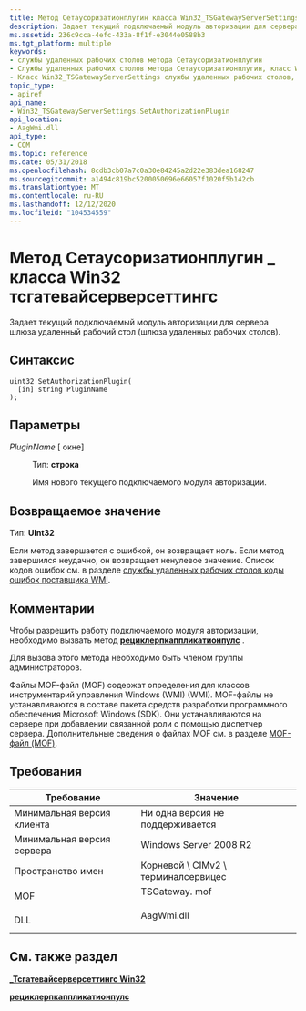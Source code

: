 ```yaml
---
title: Метод Сетаусоризатионплугин класса Win32_TSGatewayServerSettings
description: Задает текущий подключаемый модуль авторизации для сервера шлюза удаленный рабочий стол (шлюза удаленных рабочих столов).
ms.assetid: 236c9cca-4efc-433a-8f1f-e3044e0588b3
ms.tgt_platform: multiple
keywords:
- службы удаленных рабочих столов метода Сетаусоризатионплугин
- Службы удаленных рабочих столов метода Сетаусоризатионплугин, класс Win32_TSGatewayServerSettings
- Класс Win32_TSGatewayServerSettings службы удаленных рабочих столов, метод Сетаусоризатионплугин
topic_type:
- apiref
api_name:
- Win32_TSGatewayServerSettings.SetAuthorizationPlugin
api_location:
- AagWmi.dll
api_type:
- COM
ms.topic: reference
ms.date: 05/31/2018
ms.openlocfilehash: 8cdb3cb07a7c0a30e84245a2d22e383dea168247
ms.sourcegitcommit: a1494c819bc5200050696e66057f1020f5b142cb
ms.translationtype: MT
ms.contentlocale: ru-RU
ms.lasthandoff: 12/12/2020
ms.locfileid: "104534559"
---
```

# <a name="setauthorizationplugin-method-of-the-win32_tsgatewayserversettings-class"></a>Метод Сетаусоризатионплугин \_ класса Win32 тсгатевайсерверсеттингс

Задает текущий подключаемый модуль авторизации для сервера шлюза удаленный рабочий стол (шлюза удаленных рабочих столов).

## <a name="syntax"></a>Синтаксис


```mof
uint32 SetAuthorizationPlugin(
  [in] string PluginName
);
```



## <a name="parameters"></a>Параметры

<dl> <dt>

*PluginName* \[ окне\]
</dt> <dd>

Тип: **строка**

Имя нового текущего подключаемого модуля авторизации.

</dd> </dl>

## <a name="return-value"></a>Возвращаемое значение

Тип: **UInt32**

Если метод завершается с ошибкой, он возвращает ноль. Если метод завершился неудачно, он возвращает ненулевое значение. Список кодов ошибок см. в разделе [службы удаленных рабочих столов коды ошибок поставщика WMI](terminal-services-wmi-provider-error-codes.md).

## <a name="remarks"></a>Комментарии

Чтобы разрешить работу подключаемого модуля авторизации, необходимо вызвать метод [**рециклерпкаппликатионпулс**](recyclerpcapplicationpools-win32-tsgatewayserversettings.md) .

Для вызова этого метода необходимо быть членом группы администраторов.

Файлы MOF-файл (MOF) содержат определения для классов инструментарий управления Windows (WMI) (WMI). MOF-файлы не устанавливаются в составе пакета средств разработки программного обеспечения Microsoft Windows (SDK). Они устанавливаются на сервере при добавлении связанной роли с помощью диспетчер сервера. Дополнительные сведения о файлах MOF см. в разделе [MOF-файл (MOF)](/windows/desktop/WmiSdk/managed-object-format--mof-).

## <a name="requirements"></a>Требования



| Требование | Значение |
|-------------------------------------|------------------------------------------------------------------------------------------|
| Минимальная версия клиента<br/> | Ни одна версия не поддерживается<br/>                                                                |
| Минимальная версия сервера<br/> | Windows Server 2008 R2<br/>                                                        |
| Пространство имен<br/>                | Корневой \\ CIMv2 \\ терминалсервицес<br/>                                                 |
| MOF<br/>                      | <dl> <dt>TSGateway. mof</dt> </dl> |
| DLL<br/>                      | <dl> <dt>AagWmi.dll</dt> </dl>    |



## <a name="see-also"></a>См. также раздел

<dl> <dt>

[**\_Тсгатевайсерверсеттингс Win32**](win32-tsgatewayserversettings.md)
</dt> <dt>

[**рециклерпкаппликатионпулс**](recyclerpcapplicationpools-win32-tsgatewayserversettings.md)
</dt> </dl>

 

